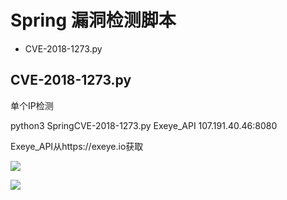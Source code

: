 # Spring 漏洞检测脚本

* CVE-2018-1273.py


## CVE-2018-1273.py

单个IP检测

python3 SpringCVE-2018-1273.py Exeye_API 107.191.40.46:8080

Exeye_API从https://exeye.io获取

![](../imgs/Drupal/CVE-2018-1273_single.png)

![](../imgs/Drupal/CVE-2018-1273_single2.png)